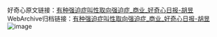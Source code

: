 好奇心原文链接：[有种强迫症叫性取向强迫症_商业_好奇心日报-胡昱](https://www.qdaily.com/articles/9436.html)
WebArchive归档链接：[有种强迫症叫性取向强迫症_商业_好奇心日报-胡昱](http://web.archive.org/web/20160501121729/http://www.qdaily.com/articles/9436.html)
![image](http://ww3.sinaimg.cn/large/007d5XDply1g3vf8830u2j30u02m17wh)